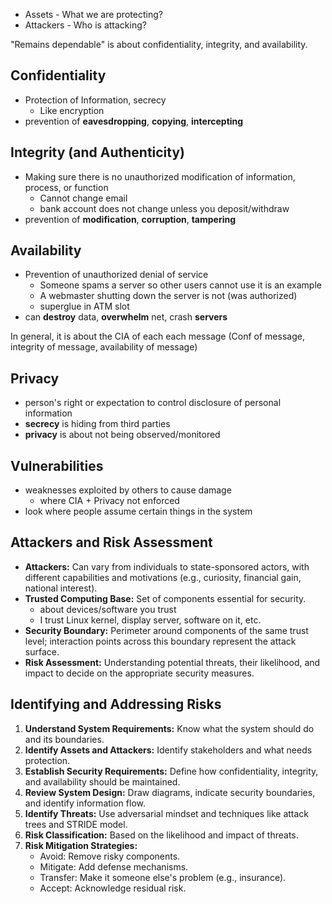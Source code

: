 - Assets - What we are protecting?
- Attackers - Who is attacking?

"Remains dependable" is about confidentiality, integrity, and availability. 

## Confidentiality
- Protection of Information, secrecy
	- Like encryption 
- prevention of **eavesdropping**, **copying**, **intercepting**

## Integrity (and Authenticity)
- Making sure there is no unauthorized modification of information, process, or function
	- Cannot change email
	- bank account does not change unless you deposit/withdraw
- prevention of **modification**, **corruption**, **tampering**

## Availability
- Prevention of unauthorized denial of service
	- Someone spams a server so other users cannot use it is an example
	- A webmaster shutting down the server is not (was authorized)
	- superglue in ATM slot
- can **destroy** data, **overwhelm** net, crash **servers** 


In general, it is about the CIA of each each message (Conf of message, integrity of message, availability of message)

## Privacy 
- person's right or expectation to control disclosure of personal information 
- **secrecy** is hiding from third parties
- **privacy** is about not being observed/monitored  


## Vulnerabilities
- weaknesses exploited by others to cause damage
	- where CIA + Privacy not enforced
- look where people assume certain things in the system

## Attackers and Risk Assessment
- **Attackers:** Can vary from individuals to state-sponsored actors, with different capabilities and motivations (e.g., curiosity, financial gain, national interest).
- **Trusted Computing Base:** Set of components essential for security.
	- about devices/software you trust
	- I trust Linux kernel, display server, software on it, etc.
- **Security Boundary:** Perimeter around components of the same trust level; interaction points across this boundary represent the attack surface.
- **Risk Assessment:** Understanding potential threats, their likelihood, and impact to decide on the appropriate security measures.

## Identifying and Addressing Risks
1. **Understand System Requirements:** Know what the system should do and its boundaries.
2. **Identify Assets and Attackers:** Identify stakeholders and what needs protection.
3. **Establish Security Requirements:** Define how confidentiality, integrity, and availability should be maintained.
4. **Review System Design:** Draw diagrams, indicate security boundaries, and identify information flow.
5. **Identify Threats:** Use adversarial mindset and techniques like attack trees and STRIDE model.
6. **Risk Classification:** Based on the likelihood and impact of threats.
7. **Risk Mitigation Strategies:**
    - Avoid: Remove risky components.
    - Mitigate: Add defense mechanisms.
    - Transfer: Make it someone else's problem (e.g., insurance).
    - Accept: Acknowledge residual risk.